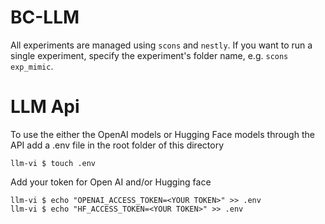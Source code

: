 # BC-LLM

All experiments are managed using `scons` and `nestly`.
If you want to run a single experiment, specify the experiment's folder name, e.g. `scons exp_mimic`.

# LLM Api
To use the either the OpenAI models or Hugging Face models through the API add a .env file in the root folder of this directory

```
llm-vi $ touch .env
```

Add your token for Open AI and/or Hugging face
```
llm-vi $ echo "OPENAI_ACCESS_TOKEN=<YOUR TOKEN>" >> .env
llm-vi $ echo "HF_ACCESS_TOKEN=<YOUR TOKEN>" >> .env
```
